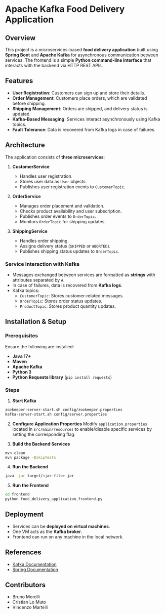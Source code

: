 # Apache Kafka Food Delivery Application

## Overview
This project is a microservices-based **food delivery application** built using **Spring Boot** and **Apache Kafka** for asynchronous communication between services. The frontend is a simple **Python command-line interface** that interacts with the backend via HTTP REST APIs.

## Features
- **User Registration**: Customers can sign up and store their details.
- **Order Management**: Customers place orders, which are validated before shipping.
- **Shipping Management**: Orders are shipped, and delivery status is updated.
- **Kafka-Based Messaging**: Services interact asynchronously using Kafka topics.
- **Fault Tolerance**: Data is recovered from Kafka logs in case of failures.

## Architecture
The application consists of **three microservices**:

1. **CustomerService**
   - Handles user registration.
   - Stores user data as `User` objects.
   - Publishes user registration events to `CustomerTopic`.

2. **OrderService**
   - Manages order placement and validation.
   - Checks product availability and user subscription.
   - Publishes order events to `OrderTopic`.
   - Monitors `OrderTopic` for shipping updates.

3. **ShippingService**
   - Handles order shipping.
   - Assigns delivery status (`SHIPPED` or `ABORTED`).
   - Publishes shipping status updates to `OrderTopic`.

### Service Interaction with Kafka
- Messages exchanged between services are formatted as **strings** with attributes separated by `#`.
- In case of failures, data is recovered from **Kafka logs**.
- Kafka topics:
  - `CustomerTopic`: Stores customer-related messages.
  - `OrderTopic`: Stores order status updates.
  - `ProductTopic`: Stores product quantity updates.

## Installation & Setup
### Prerequisites
Ensure the following are installed:
- **Java 17+**
- **Maven**
- **Apache Kafka**
- **Python 3**
- **Python Requests library** (`pip install requests`)

### Steps
1. **Start Kafka**
```sh
zookeeper-server-start.sh config/zookeeper.properties
kafka-server-start.sh config/server.properties
```

2. **Configure Application Properties**
Modify `application.properties` located in `src/main/resources` to enable/disable specific services by setting the corresponding flag.

3. **Build the Backend Services** 
```sh
mvn clean
mvn package -DskipTests
```

4. **Run the Backend**
```sh
java -jar target/<jar-file>.jar
```

5. **Run the Frontend**
```sh
cd frontend
python food_delivery_application_frontend.py
```

## Deployment
- Services can be **deployed on virtual machines**.
- One VM acts as the **Kafka broker**.
- Frontend can run on any machine in the local network.

## References
- [Kafka Documentation](https://kafka.apache.org/documentation/)
- [Spring Documentation](https://docs.spring.io/spring-framework/reference/)

## Contributors
- Bruno Morelli
- Cristian Lo Muto
- Vincenzo Martelli

